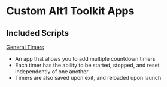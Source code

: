 # Custom Alt1 Toolkit Apps

## Included Scripts

[General Timers]
- An app that allows you to add multiple countdown timers
- Each timer has the ability to be started, stopped, and reset independently of one another
- Timers are also saved upon exit, and reloaded upon launch

[General Timers]: alt1://addapp/https://neoncarbide.github.io/RuneApps/timer/appconfig.json

